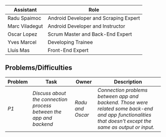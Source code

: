 | Assistant  | Role  |  
|---|---|
| Radu Spaimoc  | Android Developer and Scraping Expert |   
| Marc Viladegut  | Android Developer and Instructor  |   
| Oscar Lopez |  Scrum Master and Back-End Expert|  
| Yves Marcel | Developing Trainee |
| Lluis Mas |   Front-End Expert |  

## Problems/Difficulties
| Problem  | Task  | Owner | Description |
|---|---|---|---|
| _P1_ | _Discuss about the connection process between the app and backend_ | _Radu and Oscar_ | _Connection problems between app and backend. Those were related some back-end and app functionalities that doesn't except the same as output or input._ |
